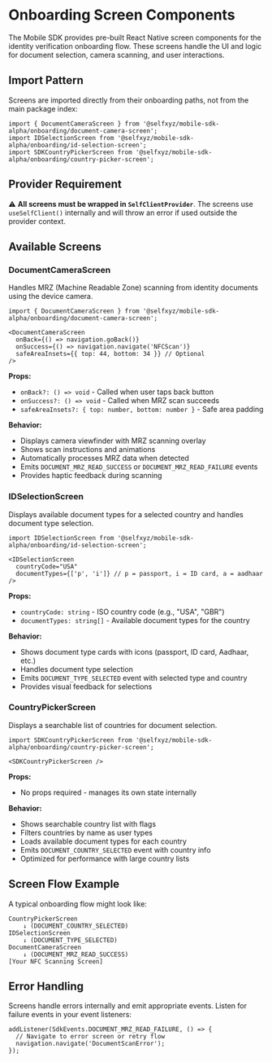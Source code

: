 # Onboarding Screen Components

The Mobile SDK provides pre-built React Native screen components for the identity verification onboarding flow. These screens handle the UI and logic for document selection, camera scanning, and user interactions.

## Import Pattern

Screens are imported directly from their onboarding paths, not from the main package index:

```tsx
import { DocumentCameraScreen } from '@selfxyz/mobile-sdk-alpha/onboarding/document-camera-screen';
import IDSelectionScreen from '@selfxyz/mobile-sdk-alpha/onboarding/id-selection-screen';  
import SDKCountryPickerScreen from '@selfxyz/mobile-sdk-alpha/onboarding/country-picker-screen';
```

## Provider Requirement

⚠️ **All screens must be wrapped in `SelfClientProvider`**. The screens use `useSelfClient()` internally and will throw an error if used outside the provider context.

## Available Screens

### DocumentCameraScreen

Handles MRZ (Machine Readable Zone) scanning from identity documents using the device camera.

```tsx
import { DocumentCameraScreen } from '@selfxyz/mobile-sdk-alpha/onboarding/document-camera-screen';

<DocumentCameraScreen 
  onBack={() => navigation.goBack()}
  onSuccess={() => navigation.navigate('NFCScan')}
  safeAreaInsets={{ top: 44, bottom: 34 }} // Optional
/>
```

**Props:**
- `onBack?: () => void` - Called when user taps back button
- `onSuccess?: () => void` - Called when MRZ scan succeeds  
- `safeAreaInsets?: { top: number, bottom: number }` - Safe area padding

**Behavior:**
- Displays camera viewfinder with MRZ scanning overlay
- Shows scan instructions and animations
- Automatically processes MRZ data when detected
- Emits `DOCUMENT_MRZ_READ_SUCCESS` or `DOCUMENT_MRZ_READ_FAILURE` events
- Provides haptic feedback during scanning

### IDSelectionScreen

Displays available document types for a selected country and handles document type selection.

```tsx
import IDSelectionScreen from '@selfxyz/mobile-sdk-alpha/onboarding/id-selection-screen';

<IDSelectionScreen 
  countryCode="USA"
  documentTypes={['p', 'i']} // p = passport, i = ID card, a = aadhaar
/>
```

**Props:**
- `countryCode: string` - ISO country code (e.g., "USA", "GBR") 
- `documentTypes: string[]` - Available document types for the country

**Behavior:**
- Shows document type cards with icons (passport, ID card, Aadhaar, etc.)
- Handles document type selection
- Emits `DOCUMENT_TYPE_SELECTED` event with selected type and country
- Provides visual feedback for selections

### CountryPickerScreen

Displays a searchable list of countries for document selection.

```tsx
import SDKCountryPickerScreen from '@selfxyz/mobile-sdk-alpha/onboarding/country-picker-screen';

<SDKCountryPickerScreen />
```

**Props:**
- No props required - manages its own state internally

**Behavior:**
- Shows searchable country list with flags
- Filters countries by name as user types
- Loads available document types for each country
- Emits `DOCUMENT_COUNTRY_SELECTED` event with country info
- Optimized for performance with large country lists

## Screen Flow Example

A typical onboarding flow might look like:

```
CountryPickerScreen 
    ↓ (DOCUMENT_COUNTRY_SELECTED)
IDSelectionScreen
    ↓ (DOCUMENT_TYPE_SELECTED) 
DocumentCameraScreen
    ↓ (DOCUMENT_MRZ_READ_SUCCESS)
[Your NFC Scanning Screen]
```

## Error Handling

Screens handle errors internally and emit appropriate events. Listen for failure events in your event listeners:

```tsx
addListener(SdkEvents.DOCUMENT_MRZ_READ_FAILURE, () => {
  // Navigate to error screen or retry flow
  navigation.navigate('DocumentScanError');
});
```